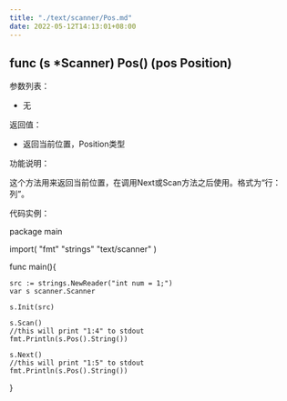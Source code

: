 ```yaml
---
title: "./text/scanner/Pos.md"
date: 2022-05-12T14:13:01+08:00
---
```

## func (s *Scanner) Pos() (pos Position)

参数列表：

- 无

返回值：

- 返回当前位置，Position类型

功能说明：

这个方法用来返回当前位置，在调用Next或Scan方法之后使用。格式为“行：列”。

代码实例：

package main

import(
	"fmt"
	"strings"
	"text/scanner"
)

func main(){

	src := strings.NewReader("int num = 1;")
	var s scanner.Scanner

	s.Init(src)

	s.Scan()
	//this will print "1:4" to stdout
	fmt.Println(s.Pos().String())

	s.Next()
	//this will print "1:5" to stdout
	fmt.Println(s.Pos().String())
}

